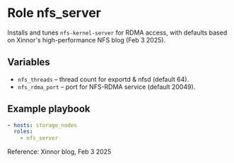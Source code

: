 # Role **nfs_server**
Installs and tunes `nfs-kernel-server` for RDMA access, with defaults based on
Xinnor's high-performance NFS blog (Feb 3 2025).

## Variables
* `nfs_threads` – thread count for exportd & nfsd (default 64).
* `nfs_rdma_port` – port for NFS-RDMA service (default 20049).

## Example playbook
```yaml
- hosts: storage_nodes
  roles:
    - nfs_server
```

Reference: Xinnor blog, Feb 3 2025
